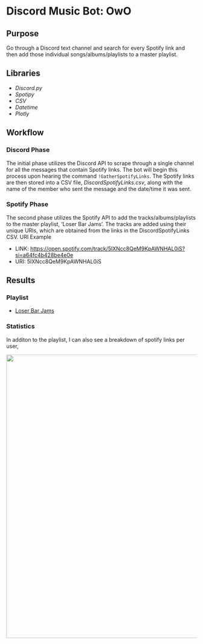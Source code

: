 # Discord Music Bot: OwO

## Purpose
Go through a Discord text channel and search for every Spotify link and then add those individual songs/albums/playlists to a master playlist. 

## Libraries
-	*Discord.py*
-	*Spotipy*
-	*CSV*
-	*Datetime*
-	*Plotly*


## Workflow

### Discord Phase
The initial phase utilizes the Discord API to scrape through a single channel for all the messages that contain Spotify links. The bot will begin this process upon hearing the command `!GatherSpotifyLinks`. The Spotify links are then stored into a CSV file, *DiscordSpotifyLinks.csv*, along with the name of the member who sent the message and the date/time it was sent.

### Spotify Phase
The second phase utilizes the Spotify API to add the tracks/albums/playlists to the master playlist, ‘Loser Bar Jams’. The tracks are added using their unique URIs, which are obtained from the links in the DiscordSpotifyLinks CSV.
URI Example
-	LINK: https://open.spotify.com/track/5lXNcc8QeM9KpAWNHAL0iS?si=a64fc4b428be4e0e
-	URI: 5lXNcc8QeM9KpAWNHAL0iS

## Results

### Playlist
- [Loser Bar Jams](https://open.spotify.com/playlist/3gO4hYyClvG858lBveOkyh?si=cd1fb5a59fc84203)

### Statistics
In additon to the playlist, I can also see a breakdown of spotify links per user,

<p align="center">
  <img src="https://user-images.githubusercontent.com/54219067/201409390-13ec3a30-35f6-4d46-a103-d8692933a0ad.png" width="750">
</p>

